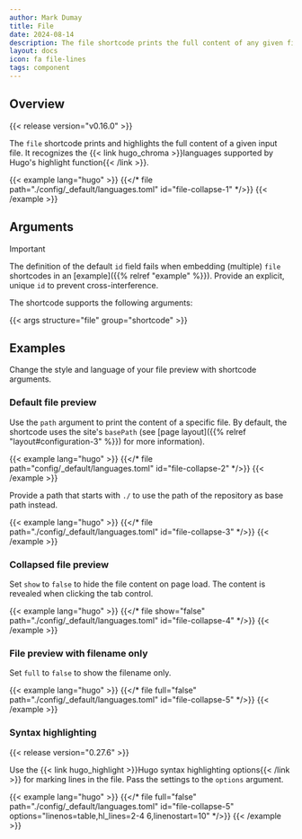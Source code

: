 ```yaml
---
author: Mark Dumay
title: File
date: 2024-08-14
description: The file shortcode prints the full content of any given file with syntax highlighting.
layout: docs
icon: fa file-lines
tags: component
---
```


## Overview

{{< release version="v0.16.0" >}}

The `file` shortcode prints and highlights the full content of a given input file. It recognizes the {{< link hugo_chroma >}}languages supported by Hugo's highlight function{{< /link >}}.

<!-- markdownlint-disable MD037 -->
{{< example lang="hugo" >}}
{{</* file path="./config/_default/languages.toml" id="file-collapse-1" */>}}
{{< /example >}}
<!-- markdownlint-enable MD037 -->

## Arguments

> [!IMPORTANT]
> The definition of the default `id` field fails when embedding (multiple) `file` shortcodes in an [example]({{% relref "example" %}}). Provide an explicit, unique `id` to prevent cross-interference.

The shortcode supports the following arguments:

{{< args structure="file" group="shortcode" >}}

## Examples

Change the style and language of your file preview with shortcode arguments.

### Default file preview

Use the `path` argument to print the content of a specific file. By default, the shortcode uses the site's `basePath` (see [page layout]({{% relref "layout#configuration-3" %}}) for more information).

<!-- markdownlint-disable MD037 -->
{{< example lang="hugo" >}}
{{</* file path="config/_default/languages.toml" id="file-collapse-2" */>}}
{{< /example >}}
<!-- markdownlint-enable MD037 -->

Provide a path that starts with `./` to use the path of the repository as base path instead.

<!-- markdownlint-disable MD037 -->
{{< example lang="hugo" >}}
{{</* file path="./config/_default/languages.toml" id="file-collapse-3" */>}}
{{< /example >}}
<!-- markdownlint-enable MD037 -->

### Collapsed file preview

Set `show` to `false` to hide the file content on page load. The content is revealed when clicking the tab control.

<!-- markdownlint-disable MD037 -->
{{< example lang="hugo" >}}
{{</* file show="false"  path="./config/_default/languages.toml" id="file-collapse-4" */>}}
{{< /example >}}
<!-- markdownlint-enable MD037 -->

### File preview with filename only

Set `full` to `false` to show the filename only.

<!-- markdownlint-disable MD037 -->
{{< example lang="hugo" >}}
{{</* file full="false" path="./config/_default/languages.toml" id="file-collapse-5" */>}}
{{< /example >}}
<!-- markdownlint-enable MD037 -->

### Syntax highlighting

{{< release version="0.27.6" >}}

Use the {{< link hugo_highlight >}}Hugo syntax highlighting options{{< /link >}} for marking lines in the file. Pass the settings to the `options` argument.

<!-- markdownlint-disable MD037 -->
{{< example lang="hugo" >}}
{{</* file full="false" path="./config/_default/languages.toml" id="file-collapse-5"
    options="linenos=table,hl_lines=2-4 6,linenostart=10" */>}}
{{< /example >}}
<!-- markdownlint-enable MD037 -->
